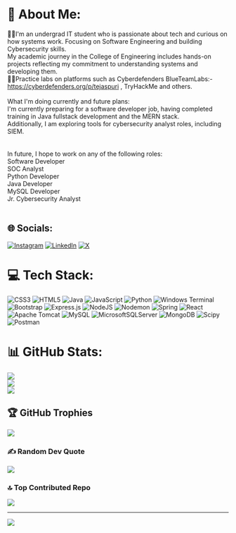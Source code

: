 # 💫 About Me:
 👨‍🎓I'm an undergrad IT student  who is passionate about tech and curious on how systems work. Focusing on Software Engineering and building Cybersecurity skills.<br> My academic journey in the College of Engineering includes hands-on projects reflecting my commitment to understanding systems and developing them.
 <br>👨‍💻Practice labs on platforms such as Cyberdefenders BlueTeamLabs:- https://cyberdefenders.org/p/tejaspuri , TryHackMe and others. <br><br>What I'm doing currently and future plans:<br>I'm currently preparing for a software developer job, having completed training in Java fullstack development and the MERN stack. <br>Additionally, I am exploring tools for cybersecurity analyst roles, including SIEM.<br><br><br>In future, I hope to work on any of the following roles:<br>Software Developer<br>SOC Analyst<br>Python Developer<br>Java Developer<br>MySQL Developer<br>Jr. Cybersecurity Analyst<br><br>


## 🌐 Socials:
[![Instagram](https://img.shields.io/badge/Instagram-%23E4405F.svg?logo=Instagram&logoColor=white)](https://instagram.com/tejas_._1825/) [![LinkedIn](https://img.shields.io/badge/LinkedIn-%230077B5.svg?logo=linkedin&logoColor=white)](https://linkedin.com/in/tejas-puri/) [![X](https://img.shields.io/badge/X-black.svg?logo=X&logoColor=white)](https://x.com/TejasPuri18) 

# 💻 Tech Stack:
![CSS3](https://img.shields.io/badge/css3-%231572B6.svg?style=flat&logo=css3&logoColor=white) ![HTML5](https://img.shields.io/badge/html5-%23E34F26.svg?style=flat&logo=html5&logoColor=white) ![Java](https://img.shields.io/badge/java-%23ED8B00.svg?style=flat&logo=openjdk&logoColor=white) ![JavaScript](https://img.shields.io/badge/javascript-%23323330.svg?style=flat&logo=javascript&logoColor=%23F7DF1E) ![Python](https://img.shields.io/badge/python-3670A0?style=flat&logo=python&logoColor=ffdd54) ![Windows Terminal](https://img.shields.io/badge/Windows%20Terminal-%234D4D4D.svg?style=flat&logo=windows-terminal&logoColor=white) ![Bootstrap](https://img.shields.io/badge/bootstrap-%238511FA.svg?style=flat&logo=bootstrap&logoColor=white) ![Express.js](https://img.shields.io/badge/express.js-%23404d59.svg?style=flat&logo=express&logoColor=%2361DAFB) ![NodeJS](https://img.shields.io/badge/node.js-6DA55F?style=flat&logo=node.js&logoColor=white) ![Nodemon](https://img.shields.io/badge/NODEMON-%23323330.svg?style=flat&logo=nodemon&logoColor=%BBDEAD) ![Spring](https://img.shields.io/badge/spring-%236DB33F.svg?style=flat&logo=spring&logoColor=white) ![React](https://img.shields.io/badge/react-%2320232a.svg?style=flat&logo=react&logoColor=%2361DAFB) ![Apache Tomcat](https://img.shields.io/badge/apache%20tomcat-%23F8DC75.svg?style=flat&logo=apache-tomcat&logoColor=black) ![MySQL](https://img.shields.io/badge/mysql-4479A1.svg?style=flat&logo=mysql&logoColor=white) ![MicrosoftSQLServer](https://img.shields.io/badge/Microsoft%20SQL%20Server-CC2927?style=flat&logo=microsoft%20sql%20server&logoColor=white) ![MongoDB](https://img.shields.io/badge/MongoDB-%234ea94b.svg?style=flat&logo=mongodb&logoColor=white) ![Scipy](https://img.shields.io/badge/SciPy-%230C55A5.svg?style=flat&logo=scipy&logoColor=%white) ![Postman](https://img.shields.io/badge/Postman-FF6C37?style=flat&logo=postman&logoColor=white)
# 📊 GitHub Stats:
![](https://github-readme-stats.vercel.app/api?username=Tejas8600&theme=github_dark&hide_border=false&include_all_commits=false&count_private=false)<br/>
![](https://github-readme-streak-stats.herokuapp.com/?user=Tejas8600&theme=github_dark&hide_border=false)<br/>
![](https://github-readme-stats.vercel.app/api/top-langs/?username=Tejas8600&theme=github_dark&hide_border=false&include_all_commits=false&count_private=false&layout=compact)

## 🏆 GitHub Trophies
![](https://github-profile-trophy.vercel.app/?username=Tejas8600&theme=onedark&no-frame=false&no-bg=false&margin-w=4)

### ✍️ Random Dev Quote
![](https://quotes-github-readme.vercel.app/api?type=horizontal&theme=gruvbox)

### 🔝 Top Contributed Repo
![](https://github-contributor-stats.vercel.app/api?username=Tejas8600&limit=5&theme=apprentice&combine_all_yearly_contributions=true)

---
[![](https://visitcount.itsvg.in/api?id=Tejas8600&icon=1&color=12)](https://visitcount.itsvg.in)

